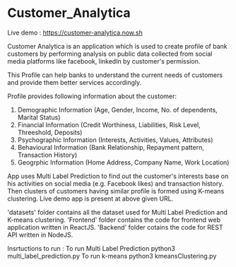 # Customer_Analytica

Live demo : https://customer-analytica.now.sh

  Customer Analytica is an application which is used to create profile of bank customers by performing analysis on public data collected from social media platforms like facebook, linkedIn by customer's permission.
  
  This Profile can help banks to understand the current needs of customers and provide them better services accordingly.
  
  Profile provides following information about the customer:
1. Demographic Information (Age, Gender, Income, No. of dependents, Marital Status)
2. Financial Information (Credit Worthiness, Liabilities, Risk Level, Threeshold, Deposits)
3. Psychographic Information (Interests, Activities, Values, Attributes)
4. Behavioural Information (Bank Relationship, Repayment pattern, Transaction History)
5. Geogrphic Information (Home Address, Company Name, Work Location)

  App uses Multi Label Prediction to find out the customer's interests base on his activities on social media (e.g. Facebook likes) 
and transaction history.
  Then clusters of customers having similar profile is formed using K-means clustering. Live demo app is present at above given URL.
  
  'datasets' folder contains all the dataset used for Multi Label Prediction and K-means clustering.
 'Frontend' folder contains the code for frontend web application written in ReactJS.
 'Backend' folder cotains the code for REST API written in NodeJS.
 
 Insrtuctions to run :
    To run Multi Label Prediction
      python3 multi_label_prediction.py
    To run k-means
      python3 kmeansClustering.py
